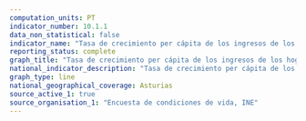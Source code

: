 ```yaml
---
computation_units: PT
indicator_number: 10.1.1
data_non_statistical: false
indicator_name: "Tasa de crecimiento per cápita de los ingresos de los hogares de la población total"
reporting_status: complete
graph_title: "Tasa de crecimiento per cápita de los ingresos de los hogares de la población total"
national_indicator_description: "Tasa de crecimiento per cápita de los ingresos de los hogares de la población total"
graph_type: line
national_geographical_coverage: Asturias
source_active_1: true
source_organisation_1: "Encuesta de condiciones de vida, INE"
---
```

